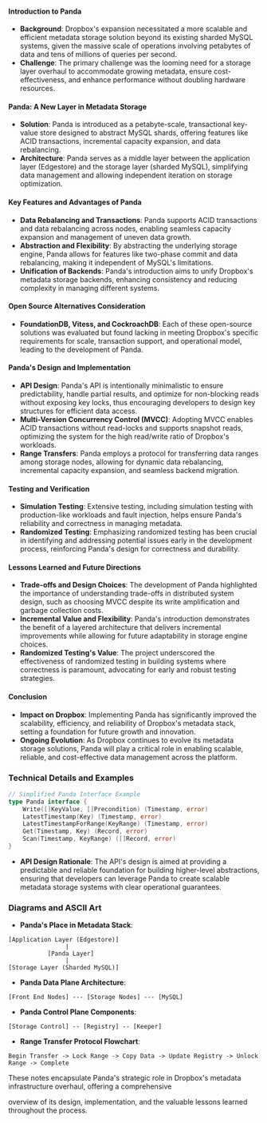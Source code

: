 #### Introduction to Panda
- **Background**: Dropbox's expansion necessitated a more scalable and efficient metadata storage solution beyond its existing sharded MySQL systems, given the massive scale of operations involving petabytes of data and tens of millions of queries per second.
- **Challenge**: The primary challenge was the looming need for a storage layer overhaul to accommodate growing metadata, ensure cost-effectiveness, and enhance performance without doubling hardware resources.
#### Panda: A New Layer in Metadata Storage
- **Solution**: Panda is introduced as a petabyte-scale, transactional key-value store designed to abstract MySQL shards, offering features like ACID transactions, incremental capacity expansion, and data rebalancing.
- **Architecture**: Panda serves as a middle layer between the application layer (Edgestore) and the storage layer (sharded MySQL), simplifying data management and allowing independent iteration on storage optimization.
#### Key Features and Advantages of Panda
- **Data Rebalancing and Transactions**: Panda supports ACID transactions and data rebalancing across nodes, enabling seamless capacity expansion and management of uneven data growth.
- **Abstraction and Flexibility**: By abstracting the underlying storage engine, Panda allows for features like two-phase commit and data rebalancing, making it independent of MySQL's limitations.
- **Unification of Backends**: Panda's introduction aims to unify Dropbox's metadata storage backends, enhancing consistency and reducing complexity in managing different systems.
#### Open Source Alternatives Consideration
- **FoundationDB, Vitess, and CockroachDB**: Each of these open-source solutions was evaluated but found lacking in meeting Dropbox's specific requirements for scale, transaction support, and operational model, leading to the development of Panda.
#### Panda's Design and Implementation
- **API Design**: Panda's API is intentionally minimalistic to ensure predictability, handle partial results, and optimize for non-blocking reads without exposing key locks, thus encouraging developers to design key structures for efficient data access.
- **Multi-Version Concurrency Control (MVCC)**: Adopting MVCC enables ACID transactions without read-locks and supports snapshot reads, optimizing the system for the high read/write ratio of Dropbox's workloads.
- **Range Transfers**: Panda employs a protocol for transferring data ranges among storage nodes, allowing for dynamic data rebalancing, incremental capacity expansion, and seamless backend migration.
#### Testing and Verification
- **Simulation Testing**: Extensive testing, including simulation testing with production-like workloads and fault injection, helps ensure Panda's reliability and correctness in managing metadata.
- **Randomized Testing**: Emphasizing randomized testing has been crucial in identifying and addressing potential issues early in the development process, reinforcing Panda's design for correctness and durability.

#### Lessons Learned and Future Directions

- **Trade-offs and Design Choices**: The development of Panda highlighted the importance of understanding trade-offs in distributed system design, such as choosing MVCC despite its write amplification and garbage collection costs.
- **Incremental Value and Flexibility**: Panda's introduction demonstrates the benefit of a layered architecture that delivers incremental improvements while allowing for future adaptability in storage engine choices.
- **Randomized Testing's Value**: The project underscored the effectiveness of randomized testing in building systems where correctness is paramount, advocating for early and robust testing strategies.

#### Conclusion

- **Impact on Dropbox**: Implementing Panda has significantly improved the scalability, efficiency, and reliability of Dropbox's metadata stack, setting a foundation for future growth and innovation.
- **Ongoing Evolution**: As Dropbox continues to evolve its metadata storage solutions, Panda will play a critical role in enabling scalable, reliable, and cost-effective data management across the platform.

### Technical Details and Examples

```go
// Simplified Panda Interface Example
type Panda interface {
    Write([]KeyValue, []Precondition) (Timestamp, error)
    LatestTimestamp(Key) (Timestamp, error)
    LatestTimestampForRange(KeyRange) (Timestamp, error)
    Get(Timestamp, Key) (Record, error)
    Scan(Timestamp, KeyRange) ([]Record, error)
}
```

- **API Design Rationale**: The API's design is aimed at providing a predictable and reliable foundation for building higher-level abstractions, ensuring that developers can leverage Panda to create scalable metadata storage systems with clear operational guarantees.

### Diagrams and ASCII Art

- **Panda's Place in Metadata Stack**: 
```
[Application Layer (Edgestore)] 
                |
           [Panda Layer] 
                |
[Storage Layer (Sharded MySQL)]
```
- **Panda Data Plane Architecture**:
```
[Front End Nodes] --- [Storage Nodes] --- [MySQL]
```
- **Panda Control Plane Components**:
```
[Storage Control] -- [Registry] -- [Keeper]
```

- **Range Transfer Protocol Flowchart**:
```
Begin Transfer -> Lock Range -> Copy Data -> Update Registry -> Unlock Range -> Complete
```

These notes encapsulate Panda's strategic role in Dropbox's metadata infrastructure overhaul, offering a comprehensive

 overview of its design, implementation, and the valuable lessons learned throughout the process.